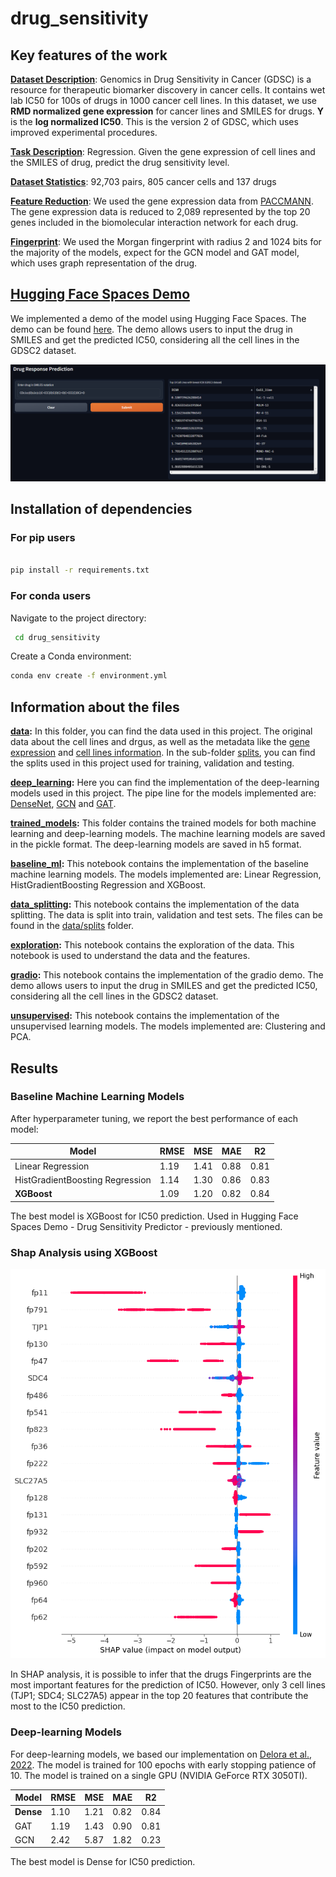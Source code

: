 # drug_sensitivity

## Key features of the work

**<ins>Dataset Description**: Genomics in Drug Sensitivity in Cancer (GDSC) is a resource for therapeutic biomarker discovery in cancer cells. It contains wet lab IC50 for 100s of drugs in 1000 cancer cell lines. In this dataset, we use **RMD normalized gene expression** for cancer lines and SMILES for drugs. **Y** is the **log normalized IC50**. This is the version 2 of GDSC, which uses improved experimental procedures.

**<ins>Task Description**: Regression. Given the gene expression of cell lines and the SMILES of drug, predict the drug sensitivity level.

**<ins>Dataset Statistics**: 92,703 pairs, 805 cancer cells and 137 drugs

**<ins>Feature Reduction**: We used the gene expression data from [PACCMANN](https://academic.oup.com/nar/article/48/W1/W502/5836770). The gene expression data is reduced to 2,089 represented by the top 20 genes included in the biomolecular interaction network for each drug.

**<ins>Fingerprint**: We used the Morgan fingerprint with radius 2 and 1024 bits for the majority of the models, expect for the GCN model and GAT model, which uses graph representation of the drug.

## <ins>Hugging Face Spaces Demo
We implemented a demo of the model using Hugging Face Spaces. The demo can be found [here](https://huggingface.co/spaces/paulo-seixal/drug_sensitivity). The demo allows users to input the drug in SMILES and get the predicted IC50, considering all the cell lines in the GDSC2 dataset.

![hug](data/hugging_face_spaces.png)

## Installation of dependencies

### For pip users

```bash

pip install -r requirements.txt

```

### For conda users


 Navigate to the project directory:

   ```bash
    cd drug_sensitivity
   ```


Create a Conda environment:

```bash
conda env create -f environment.yml
```
## Information about the files

**[data](data):** In this folder, you can find the data used in this project. The original data about the cell lines and drgus, as well as the metadata like the [gene expression](data/gene_expression.csv) and [cell lines information](data/cell_line_info.csv). In the sub-folder [splits](data/splits), you can find the splits used in this project used for training, validation and testing.

**<sis>[deep_learning](deep_learning):** Here you can find the implementation of the deep-learning models used in this project. The pipe line for the models implemented are: [DenseNet](deep_learning/pipeline_dense.ipynb), [GCN](deep_learning/pipeline_druggcn.ipynb) and [GAT](deep_learning/pipeline_druggat.ipynb).

**<sis>[trained_models](trained_models):** This folder contains the trained models for both machine learning and deep-learning models. The machine learning models are saved in the pickle format. The deep-learning models are saved in h5 format.

**<sis>[baseline_ml](baseline_ml.ipynb):** This notebook contains the implementation of the baseline machine learning models. The models implemented are: Linear Regression, HistGradientBoosting Regression and XGBoost.

**<sis>[data_splitting](data_splitting.ipynb):** This notebook contains the implementation of the data splitting. The data is split into train, validation and test sets. The files can be found in the [data/splits](data/splits) folder.

**<sis>[exploration](exploration.ipynb):** This notebook contains the exploration of the data. This notebook is used to understand the data and the features.

**<sis>[gradio](gradio.ipynb):** This notebook contains the implementation of the gradio demo. The demo allows users to input the drug in SMILES and get the predicted IC50, considering all the cell lines in the GDSC2 dataset.

**<sis>[unsupervised](unsupervised.ipynb):** This notebook contains the implementation of the unsupervised learning models. The models implemented are: Clustering and PCA. 


## Results

### Baseline Machine Learning Models
After hyperparameter tuning, we report the best performance of each model:

| Model | RMSE | MSE | MAE | R2 |
| --- | --- | --- | --- | --- |
| Linear Regression | 1.19 | 1.41 | 0.88 | 0.81 |
| HistGradientBoosting Regression | 1.14 | 1.30 | 0.86 | 0.83 |
| **XGBoost** | 1.09 | 1.20 | 0.82 | 0.84 |

The best model is XGBoost for IC50 prediction. Used in Hugging Face Spaces Demo - Drug Sensitivity Predictor - previously mentioned.

### Shap Analysis using XGBoost

![shap](data/Shap_analysis.png)

In SHAP analysis, it is possible to infer that the drugs Fingerprints are the most important features for the prediction of IC50. However, only 3 cell lines (TJP1; SDC4; SLC27A5) appear in the top 20 features that contribute the most to the IC50 prediction. 

### Deep-learning Models

For deep-learning models, we based our implementation on [Delora et al., 2022](https://github.com/BioSystemsUM/drug_response_pipeline). The model is trained for 100 epochs with early stopping patience of 10. The model is trained on a single GPU (NVIDIA GeForce RTX 3050TI).

| Model | RMSE | MSE | MAE | R2 |
| --- | --- | --- | --- | --- |
| **Dense** | 1.10 | 1.21 | 0.82 | 0.84 |
| GAT | 1.19 | 1.43 | 0.90 | 0.81 |
| GCN | 2.42 | 5.87 | 1.82 | 0.23 |

The best model is Dense for IC50 prediction.
